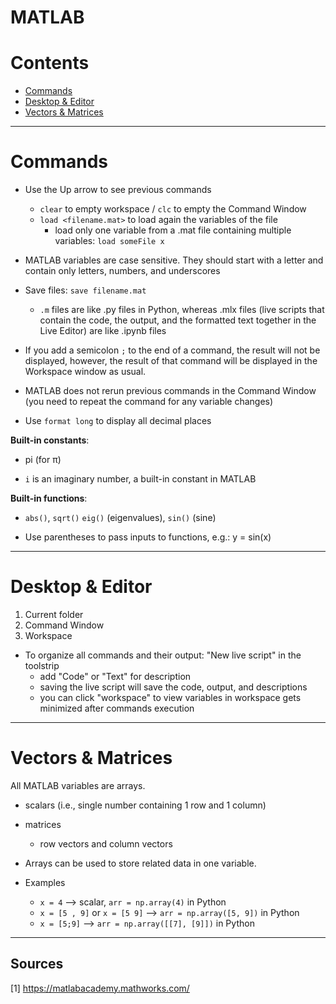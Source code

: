 # MATLAB

Contents
=======================

* [Commands](#commands)
* [Desktop & Editor](#desktop--editor)
* [Vectors & Matrices](#vectors--matrices)

-------

# Commands

* Use the Up arrow to see previous commands
    * `clear` to empty workspace / `clc` to empty the Command Window
    * `load <filename.mat>` to load again the variables of the file
        * load only one variable from a .mat file containing multiple variables: `load someFile x`

* MATLAB variables are case sensitive. They should start with a letter and contain only letters, numbers, and underscores

* Save files: `save filename.mat`
    * `.m` files are like .py files in Python, whereas .mlx files (live scripts that contain the code, the output, and the formatted text together in the Live Editor) are like .ipynb files

* If you add a semicolon `;` to the end of a command, the result will not be displayed, however, the result of that command will be displayed in the Workspace window as usual.

* MATLAB does not rerun previous commands in the Command Window (you need to repeat the command for any variable changes)

* Use `format long` to display all decimal places

**Built-in constants**:
* pi (for π)

* `i` is an imaginary number, a built-in constant in MATLAB

**Built-in functions**:
* `abs()`, `sqrt()` `eig()` (eigenvalues), `sin()` (sine)

* Use parentheses to pass inputs to functions, e.g.: y = sin(x)

-------

# Desktop & Editor

1) Current folder
2) Command Window 
3) Workspace

* To organize all commands and their output: "New live script" in the toolstrip
    * add "Code" or "Text" for description
    * saving the live script will save the code, output, and descriptions
    * you can click "workspace" to view variables in workspace gets minimized after commands execution

-------

# Vectors & Matrices

All MATLAB variables are arrays. 
* scalars (i.e., single number containing 1 row and 1 column)
* matrices
    * row vectors and column vectors

* Arrays can be used to store related data in one variable.

* Examples
    * `x = 4` --> scalar, `arr = np.array(4)` in Python
    * `x = [5 , 9]` or `x = [5 9]` --> `arr = np.array([5, 9])` in Python
    * `x = [5;9]` --> `arr = np.array([[7], [9]])` in Python 








-------

## Sources

[1] https://matlabacademy.mathworks.com/